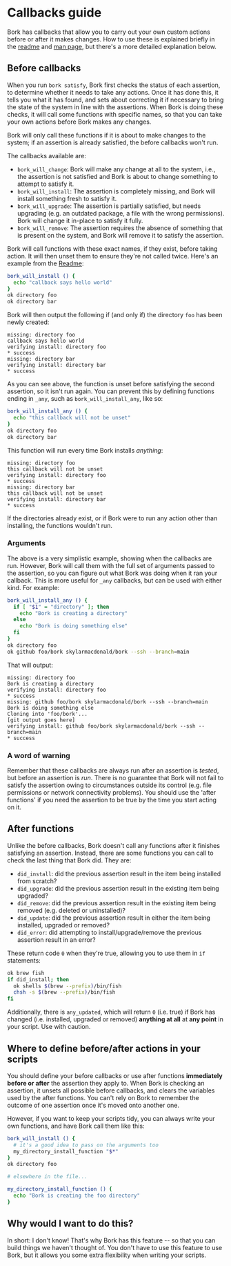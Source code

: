 # Callbacks guide

Bork has callbacks that allow you to carry out your own custom actions before or after it makes changes. How to use these is explained briefly in the [readme](/bork) and [man page](manpage), but there's a more detailed explanation below.

## Before callbacks

When you run `bork satisfy`, Bork first checks the status of each assertion, to determine whether it needs to take any actions. Once it has done this, it tells you what it has found, and sets about correcting it if necessary to bring the state of the system in line with the assertions. When Bork is doing these checks, it will call some functions with specific names, so that you can take your own actions before Bork makes any changes.

Bork will only call these functions if it is about to make changes to the system; if an assertion is already satisfied, the before callbacks won't run.

The callbacks available are:

- `bork_will_change`: Bork will make any change at all to the system, i.e., the assertion is not satisfied and Bork is about to change something to attempt to satisfy it.
- `bork_will_install`: The assertion is completely missing, and Bork will install something fresh to satisfy it.
- `bork_will_upgrade`: The assertion is partially satisfied, but needs upgrading (e.g. an outdated package, a file with the wrong permissions). Bork will change it in-place to satisfy it fully.
- `bork_will_remove`: The assertion requires the absence of something that is present on the system, and Bork will remove it to satisfy the assertion.

Bork will call functions with these exact names, if they exist, before taking action. It will then unset them to ensure they're not called twice. Here's an example from the [Readme](/bork):

```bash
bork_will_install () {
  echo "callback says hello world"
}
ok directory foo
ok directory bar
```

Bork will then output the following if (and only if) the directory `foo` has been newly created:

```
missing: directory foo
callback says hello world
verifying install: directory foo
* success
missing: directory bar
verifying install: directory bar
* success
```

As you can see above, the function is unset before satisfying the second assertion, so it isn't run again. You can prevent this by defining functions ending in `_any`, such as `bork_will_install_any`, like so:

```bash
bork_will_install_any () {
  echo "this callback will not be unset"
}
ok directory foo
ok directory bar
```

This function will run every time Bork installs *anything*:

```
missing: directory foo
this callback will not be unset
verifying install: directory foo
* success
missing: directory bar
this callback will not be unset
verifying install: directory bar
* success
```

If the directories already exist, or if Bork were to run any action other than installing, the functions wouldn't run.

### Arguments

The above is a very simplistic example, showing when the callbacks are run. However, Bork will call them with the full set of arguments passed to the assertion, so you can figure out what Bork was doing when it ran your callback. This is more useful for `_any` callbacks, but can be used with either kind. For example:

```bash
bork_will_install_any () {
  if [ "$1" = "directory" ]; then
    echo "Bork is creating a directory"
  else
    echo "Bork is doing something else"
  fi
}
ok directory foo
ok github foo/bork skylarmacdonald/bork --ssh --branch=main
```

That will output:

```
missing: directory foo 
Bork is creating a directory
verifying install: directory foo
* success
missing: github foo/bork skylarmacdonald/bork --ssh --branch=main 
Bork is doing something else
Cloning into 'foo/bork'...
[git output goes here]
verifying install: github foo/bork skylarmacdonald/bork --ssh --branch=main
* success
```

### A word of warning

Remember that these callbacks are always run after an assertion is *tested*, but before an assertion is *run*. There is no guarantee that Bork will not fail to satisfy the assertion owing to circumstances outside its control (e.g. file permissions or network connectivity problems). You should use the 'after functions' if you need the assertion to be true by the time you start acting on it.

## After functions

Unlike the before callbacks, Bork doesn't call any functions after it finishes satisfying an assertion. Instead, there are some functions you can call to check the last thing that Bork did. They are:

- `did_install`: did the previous assertion result in the item being installed from scratch?
- `did_upgrade`: did the previous assertion result in the existing item being upgraded?
- `did_remove`: did the previous assertion result in the existing item being removed (e.g. deleted or uninstalled)?
- `did_update`: did the previous assertion result in either the item being installed, upgraded or removed?
- `did_error`: did attempting to install/upgrade/remove the previous assertion result in an error?

These return code `0` when they're true, allowing you to use them in `if` statements:

```bash
ok brew fish
if did_install; then
  ok shells $(brew --prefix)/bin/fish
  chsh -s $(brew --prefix)/bin/fish
fi
```

Additionally, there is `any_updated`, which will return `0` (i.e. true) if Bork has changed (i.e. installed, upgraded or removed) **anything at all** at **any point** in your script. Use with caution.

## Where to define before/after actions in your scripts

You should define your before callbacks or use after functions **immediately before or after** the assertion they apply to. When Bork is checking an assertion, it unsets all possible before callbacks, and clears the variables used by the after functions. You can't rely on Bork to remember the outcome of one assertion once it's moved onto another one.

However, if you want to keep your scripts tidy, you can always write your own functions, and have Bork call them like this:

```bash
bork_will_install () {
  # it's a good idea to pass on the arguments too
  my_directory_install_function "$*"
}
ok directory foo

# elsewhere in the file...

my_directory_install_function () {
  echo "Bork is creating the foo directory"
}
```

## Why would I want to do this?

In short: I don't know! That's why Bork has this feature -- so that you can build things we haven't thought of. You don't have to use this feature to use Bork, but it allows you some extra flexibility when writing your scripts.